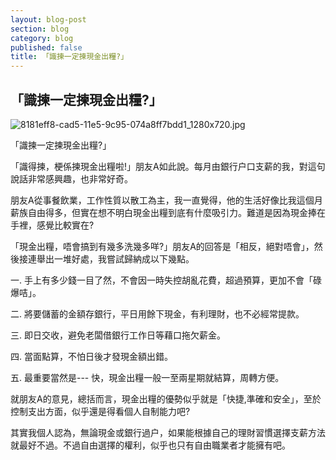 ```yaml
---
layout: blog-post
section: blog
category: blog
published: false
title: 「識揀一定揀現金出糧?」
---
```

## 「識揀一定揀現金出糧?」

![8181eff8-cad5-11e5-9c95-074a8ff7bdd1_1280x720.jpg]({{site.baseurl}}/media/8181eff8-cad5-11e5-9c95-074a8ff7bdd1_1280x720.jpg)


「識揀一定揀現金出糧?」

「識得揀，梗係揀現金出糧啦!」朋友A如此說。每月由銀行户口支薪的我，對這句說話非常感興趣，也非常好奇。

朋友A從事餐飲業，工作性質以散工為主，我一直覺得，他的生活好像比我這個月薪族自由得多，但實在想不明白現金出糧到底有什麼吸引力。難道是因為現金捧在手裡，感覺比較實在?

「現金出糧，唔會搞到有幾多洗幾多咩?」朋友A的回答是「相反，絕對唔會」，然後接連舉出一堆好處，我嘗試歸納成以下幾點。

一. 手上有多少錢一目了然，不會因一時失控胡亂花費，超過預算，更加不會「碌爆咭」。

二. 將要儲蓄的金額存銀行，平日用餘下現金，有利理財，也不必經常提款。

三. 即日交收，避免老闆借銀行工作日等藉口拖欠薪金。

四. 當面點算，不怕日後才發現金額出錯。

五. 最重要當然是--- 快，現金出糧一般一至兩星期就結算，周轉方便。

就朋友A的意見，總括而言，現金出糧的優勢似乎就是「快捷,準確和安全」，至於控制支出方面，似乎還是得看個人自制能力吧?

其實我個人認為，無論現金或銀行過户，如果能根據自己的理財習慣選擇支薪方法就最好不過。不過自由選擇的權利，似乎也只有自由職業者才能擁有吧。
